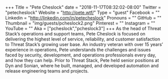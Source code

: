 +++
Title = "Pete Cheslock"
date = "2018-11-17T08:32:02-08:00"
Twitter = "petecheslock"
Website = "http://pete.wtf/"
Type = "guest"
Facebook = ""
Linkedin = "http://linkedin.com/in/petecheslock"
Pronouns = ""
GitHub = ""
Thumbnail = "img/guests/pcheslock2.png"
Pinterest = ""
Instagram = ""
YouTube = ""
Aka = ["pcheslock","pcheslock3"]
+++
As the head of Threat Stack’s operations and support teams, Pete Cheslock is focused on delivering the highest level of service, reliability, and customer satisfaction to Threat Stack’s growing user base. An industry veteran with over 15 years’ experience in operations, Pete understands the challenges and issues faced by security, development, and operations professionals every day, and how they can help. Prior to Threat Stack, Pete held senior positions at Dyn and Sonian, where he built, managed, and developed automation and release engineering teams and projects.
